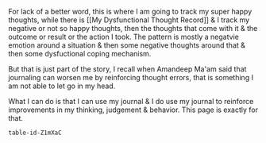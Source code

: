 For lack of a better word, this is where I am going to track my super happy thoughts, while there is [[My Dysfunctional Thought Record]] & I track my negative or not so happy thoughts, then the thoughts that come with it & the outcome or result or the action I took. 
The pattern is mostly a negatvie emotion around a situation & then some negative thoughts around that & then some dysfuctional coping mechanism.

But that is just part of the story, I recall when Amandeep Ma'am said that journaling can worsen me by reinforcing thought errors, that is something I am not able to let go in my head. 

What I can do is that I can use my journal & I do use my journal to reinforce improvements in my thinking, judgement & behavior. 
This page is exactly for that.

```notion-like-tables
table-id-Z1mXaC
```
